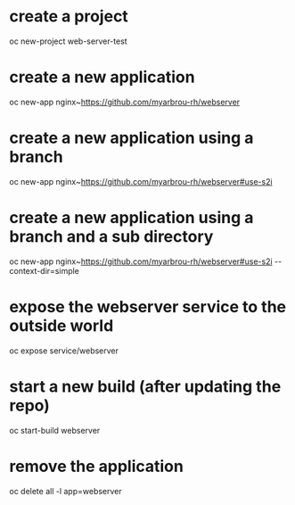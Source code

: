 
# create a project
oc new-project web-server-test

# create a new application
oc new-app nginx~https://github.com/myarbrou-rh/webserver

# create a new application using a branch
oc new-app nginx~https://github.com/myarbrou-rh/webserver#use-s2i

# create a new application using a branch and a sub directory
oc new-app nginx~https://github.com/myarbrou-rh/webserver#use-s2i --context-dir=simple

# expose the webserver service to the outside world
oc expose service/webserver

# start a new build (after updating the repo)
oc start-build webserver

# remove the application
oc delete all -l app=webserver